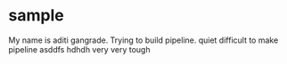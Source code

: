 # sample
My name is aditi gangrade.
Trying to build pipeline.
quiet difficult to make pipeline
asddfs
hdhdh
very very tough
